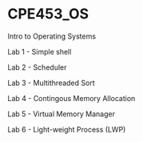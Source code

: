 # CPE453_OS
Intro to Operating Systems

Lab 1 - Simple shell

Lab 2 - Scheduler

Lab 3 - Multithreaded Sort

Lab 4 - Contingous Memory Allocation

Lab 5 - Virtual Memory Manager

Lab 6 - Light-weight Process (LWP)
